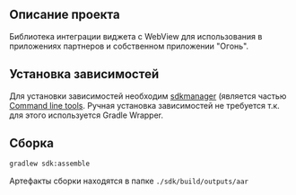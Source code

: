 ## Описание проекта

Библиотека интеграции виджета с WebView для использования в приложениях партнеров и собственном приложении "Огонь".


## Установка зависимостей

Для установки зависимостей необходим [sdkmanager](https://developer.android.com/studio/command-line/sdkmanager) (является частью [Command line tools](https://developer.android.com/studio#downloads).
Ручная установка зависимостей не требуется т.к. для этого используется Gradle Wrapper.

## Сборка

```bash
gradlew sdk:assemble
```

Артефакты сборки находятся в папке `./sdk/build/outputs/aar`